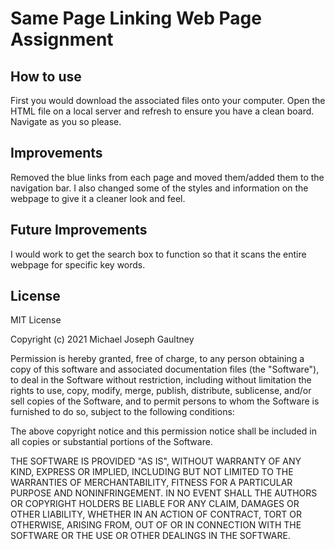 # Same Page Linking Web Page Assignment


How to use
------------
First you would download the associated files onto your computer. 
Open the HTML file on a local server and refresh to ensure you have a clean board.
Navigate as you so please. 

Improvements
-------------
Removed the blue links from each page and moved them/added them to the navigation bar. I also changed some of the styles and information on the webpage to give it a cleaner look and feel. 

Future Improvements
-------------
I would work to get the search box to function so that it scans the entire webpage for specific key words. 

License
-------------
MIT License

Copyright (c) 2021 Michael Joseph Gaultney

Permission is hereby granted, free of charge, to any person obtaining a copy
of this software and associated documentation files (the "Software"), to deal
in the Software without restriction, including without limitation the rights
to use, copy, modify, merge, publish, distribute, sublicense, and/or sell
copies of the Software, and to permit persons to whom the Software is
furnished to do so, subject to the following conditions:

The above copyright notice and this permission notice shall be included in all
copies or substantial portions of the Software.

THE SOFTWARE IS PROVIDED "AS IS", WITHOUT WARRANTY OF ANY KIND, EXPRESS OR
IMPLIED, INCLUDING BUT NOT LIMITED TO THE WARRANTIES OF MERCHANTABILITY,
FITNESS FOR A PARTICULAR PURPOSE AND NONINFRINGEMENT. IN NO EVENT SHALL THE
AUTHORS OR COPYRIGHT HOLDERS BE LIABLE FOR ANY CLAIM, DAMAGES OR OTHER
LIABILITY, WHETHER IN AN ACTION OF CONTRACT, TORT OR OTHERWISE, ARISING FROM,
OUT OF OR IN CONNECTION WITH THE SOFTWARE OR THE USE OR OTHER DEALINGS IN THE
SOFTWARE.
